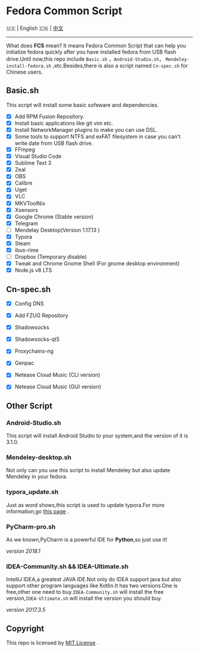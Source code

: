 # Fedora Common Script

:us: | English :cn: | [中文](https://github.com/Triple-R/FCS/blob/master/README_zh.md)
***

What does **FCS** mean? It means Fedora Common Script  that can help you initialize fedora quickly after you have installed fedora from USB flash drive.Until now,this repo include `Basic.sh` ，`Android-Studio.sh`， `Mendeley-install-fedora.sh` ,etc.Besides,there is also a script named `Cn-spec.sh` for Chinese users.

## Basic.sh

This script will install some basic sofeware and dependencies.

- [x] Add RPM Fusion Repository.
- [x] Install basic applications like git vim etc.
- [x] Install NetworkManager plugins to make you can use DSL.
- [x] Some tools to support NTFS and exFAT filesystem in case you can't write date from USB flash drive.
- [x] FFmpeg
- [x] Visual Studio Code
- [x] Sublime Text 3
- [x] Zeal
- [x] OBS
- [x] Calibre
- [x] Uget
- [x] VLC
- [x] MKVToolNix
- [x] Xsensors
- [x] Google Chrome (Stable version)
- [x] Telegram
- [ ] Mendelay Desktop(Version 1.17.13 )
- [x] Typora
- [x] Steam
- [x] ibus-rime 
- [ ] Dropbox (Temporary disable)
- [x] Tweak and Chrome Gnome Shell (For gnome desktop environment)
- [x] Node.js v8 LTS

## Cn-spec.sh

- [x] Config DNS 
- [x] Add FZUG Repository
- [x] Shadowsocks
- [x] Shadowsocks-qt5
- [x] Proxychains-ng 
- [x] Genpac
- [x] Netease Cloud Music (CLI version)
- [x] Netease Cloud Music (GUI version)


## Other Script

### Android-Studio.sh

This script will install Android Studio to your system,and the version of it is 3.1.0.

### Mendeley-desktop.sh

Not only can you use this script to install Mendeley but also update Mendeley in your fedora.

### typora_update.sh

Just as word shows,this script is used to update typora.For more information,go [this page](https://github.com/Triple-R/typora-update) .

### PyCharm-pro.sh

As we known,PyCharm is a powerful IDE for **Python**,so just use it!

*version 2018.1*

### IDEA-Community.sh && IDEA-Ultimate.sh

IntelliJ IDEA,a greatest JAVA IDE.Not only do IDEA support java but also support other program languages like Kotlin.It has two versions.One is free,other one need to buy.`IDEA-Community.sh` will install the free version,`IDEA-Ultimate.sh` will install the version you should buy.

*version 2017.3.5*

## Copyright

This repo is licensed by  [MIT License](https://github.com/Triple-R/FCS/blob/master/LICENSE) .

